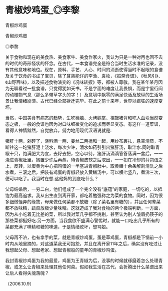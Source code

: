 # 青椒炒鸡蛋_◎李黎

青椒炒鸡蛋

青椒炒鸡蛋

◎李黎

关于食物和现在的美食热、美食家牛、美食作家火，我认为只是一种对再也回不去的时代的奇形怪状的怀念。在古代，一本食谱完全是符合当时生活水准的记录，没有其他意味和地位。现在，原料、手艺、人心、时间的消逝使得当时不起眼的食谱及关于饮食的书成了宝贝，除了耳熟能详的李渔、袁枚，《振斋食谱》、《秋风引》、《山野百味》，以及描述食物演变的《况味转捩》等，都被人尊敬。我在某年某月因为无聊看过一批食谱，只觉得犹如天书，不是字面的难度让我畏惧，而是字里行间的动植物气息（那么多带草字头的字！）及意境中飘零的满足快活及放纵的生活场景让我情绪崩溃。古代已经全部拆迁完毕。在此之前十来年，世界以疯狂的速度变坏。

当然，中国美食有病态的趋势，生吃猴脑、火烤鹅掌、棍敲猪背和吃人血块当然变态之极，一般的食谱也因为对口味细微变化的追求而尽显变态。有这样一道菜谱，看得人神情黯然，自觉放弃，努力地用现代汉语说就是:

猪肝十两，剁碎了，浇料酒一两、姜丝二两搅和一起，用纱布裹扎，悬空清蒸，不断往这一坨猪肝泥上浇水，每次少许，清水如药引引出猪肝汤，取汁水.同时取青椒十只，饱满肥大为宜，去籽去把，空心以待，猪肝汤滴滴答答落满一盆后，一一浇进青椒肚里，搁置少许后再蒸，待青椒皮软之后取出，一一扣在冷却的荷包蛋之上，反转，以蛋黄为中心把鸡蛋的一半塞进青椒肚中。取黄鳝十余条解剖清洗之后水煮，三滚之后，把装有鸡蛋的青椒轻放入黄鳝汤中，可以横七竖八，煮沸三次，便可以吃了。我当时在想.这他妈的到底吃什么？

父母结婚后，一穷二白，他们组成了一个完全没有“底蕴”的家庭，一切吃的，以抵饱为最高追求。我从出生直到离开家，都吃着勉强称之为菜的食物。同时，因为很多细微怪异的缘故，母亲做任何菜都不放糖（除了菜名里有糖的），并且任何荤菜都不放味精，蔬菜放极少量味精。这就造成了我对食物的两个极端判断，一方面，因为从小吃着无比差的菜，所以我对菜几乎都不挑剔，甚至认为别人皱眉扔筷子的那些菜都挺好吃.另一方面，当我食欲不盛满心警惕时，就能一口吃出几乎所有的菜都充满了味精和糖的味道，于是情绪败坏，想骂娘。

父母再不济，也有拿手的菜，就是青椒炒鸡蛋。蛋是草鸡蛋，青椒都是下锅前一小时内从地里摘的，对这道菜我无可抱怨，并且在离开家11年之后，确实没有吃过让我想起父母、想起老家、想起青椒般的童年的青椒炒鸡蛋。

我封青椒炒鸡蛋为我的最爱，鸡蛋为王青椒为后，没事的时候就琢磨着怎么处理青椒，或怎么让青椒来处理其他任何菜。假如我生活在古代，会折腾出什么菜谱出来让后人看得失魂落魄？

（2006.10.9）